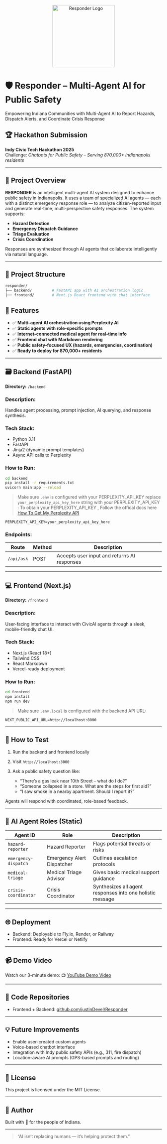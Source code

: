 <p align="center">
  <img src="logo.png" alt="Responder Logo" width="200"/>
</p>

# 🛡️ Responder – Multi-Agent AI for Public Safety
Empowering Indiana Communities with Multi-Agent AI to Report Hazards, Dispatch Alerts, and Coordinate Crisis Response

## 🏆 Hackathon Submission
**Indy Civic Tech Hackathon 2025**  
Challenge: _Chatbots for Public Safety – Serving 870,000+ Indianapolis residents_

---

## 🧠 Project Overview

**RESPONDER** is an intelligent multi-agent AI system designed to enhance public safety in Indianapolis. It uses a team of specialized AI agents — each with a distinct emergency response role — to analyze citizen-reported input and generate real-time, multi-perspective safety responses. The system supports:

- **Hazard Detection**
- **Emergency Dispatch Guidance**
- **Triage Evaluation**
- **Crisis Coordination**

Responses are synthesized through AI agents that collaborate intelligently via natural language.

---

## 🧩 Project Structure

```bash
responder/
├── backend/         # FastAPI app with AI orchestration logic
├── frontend/        # Next.js React frontend with chat interface
````



## 🚀 Features

* ✅ **Multi-agent AI orchestration using Perplexity AI**
* ✅ **Static agents with role-specific prompts**
* ✅ **Internet-connected medical agent for real-time info**
* ✅ **Frontend chat with Markdown rendering**
* ✅ **Public safety-focused UX (hazards, emergencies, coordination)**
* ✅ **Ready to deploy for 870,000+ residents**

---

## 🗃️ Backend (FastAPI)

**Directory:** `/backend`

### Description:

Handles agent processing, prompt injection, AI querying, and response synthesis.

### Tech Stack:

* Python 3.11
* FastAPI
* Jinja2 (dynamic prompt templates)
* Async API calls to Perplexity

### How to Run:


```bash
cd backend
pip install -r requirements.txt
uvicorn main:app --reload
```

> Make sure `.env` is configured with your PERPLEXITY_API_KEY replace `your_perplexity_api_key_here` string with your PERPLEXITY_API_KEY :
> To obtain your PERPLEXITY_API_KEY , Follow the offical docs here [How To Get My Perplexity API](https://docs.perplexity.ai/guides/getting-started)

```env
PERPLEXITY_API_KEY=your_perplexity_api_key_here
```

### Endpoints:

| Route      | Method | Description                                 |
| ---------- | ------ | ------------------------------------------- |
| `/api/ask` | POST   | Accepts user input and returns AI responses |

---

## 💻 Frontend (Next.js)

**Directory:** `/frontend`

### Description:

User-facing interface to interact with CivicAI agents through a sleek, mobile-friendly chat UI.

### Tech Stack:

* Next.js (React 18+)
* Tailwind CSS
* React Markdown
* Vercel-ready deployment

### How to Run:

```bash
cd frontend
npm install
npm run dev
```

> Make sure `.env.local` is configured with the backend API URL:

```env
NEXT_PUBLIC_API_URL=http://localhost:8000
```

---

## 🧪 How to Test

1. Run the backend and frontend locally
2. Visit `http://localhost:3000`
3. Ask a public safety question like:

   * “There’s a gas leak near 10th Street – what do I do?”
   * “Someone collapsed in a store. What are the steps for first aid?”
   * “I saw smoke in a nearby apartment. Should I report it?”

Agents will respond with coordinated, role-based feedback.

---

## 🧠 AI Agent Roles (Static)

| Agent ID             | Role                       | Description                                               |
| -------------------- | -------------------------- | --------------------------------------------------------- |
| `hazard-reporter`    | Hazard Reporter            | Flags potential threats or risks                          |
| `emergency-dispatch` | Emergency Alert Dispatcher | Outlines escalation protocols                             |
| `medical-triage`     | Medical Triage Advisor     | Gives basic medical support guidance                      |
| `crisis-coordinator` | Crisis Coordinator         | Synthesizes all agent responses into one holistic message |

---

## 🌐 Deployment

* Backend: Deployable to Fly.io, Render, or Railway
* Frontend: Ready for Vercel or Netlify

---

## 📹 Demo Video

Watch our 3-minute demo:
📺 [YouTube Demo Video](https://youtu.be/uzptQEhwR2c)

---

## 📂 Code Repositories

* Frontend + Backend: [github.com/justinDevel/Responder](https://github.com/justinDevel/Responder)


---

## 💡 Future Improvements

* Enable user-created custom agents
* Voice-based chatbot interface
* Integration with Indy public safety APIs (e.g., 311, fire dispatch)
* Location-aware AI prompts (GPS-based prompts and routing)

---

## 📄 License

This project is licensed under the MIT License.

---

## 🤝 Author

Built with 💙 for the people of Indiana.

---

> “AI isn’t replacing humans — it’s helping protect them.”

